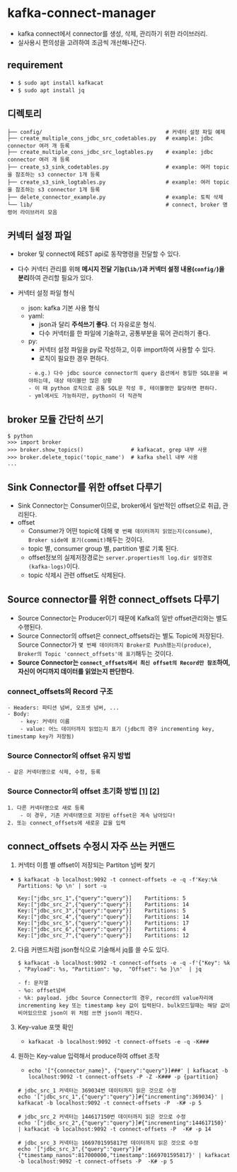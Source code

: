# kafka-connect-manager
- kafka connect에서 connector를 생성, 삭제, 관리하기 위한 라이브러리.
- 실사용시 편의성을 고려하여 조금씩 개선해나간다.

## requirement
- `$ sudo apt install kafkacat`
- `$ sudo apt install jq`

## 디렉토리
```
├── config/                                       # 커넥터 설정 파일 예제
├── create_multiple_cons_jdbc_src_codetables.py   # example: jdbc connector 여러 개 등록
├── create_multiple_cons_jdbc_src_logtables.py    # example: jdbc connector 여러 개 등록
├── create_s3_sink_codetables.py                  # example: 여러 topic을 참조하는 s3 connector 1개 등록
├── create_s3_sink_logtables.py                   # example: 여러 topic을 참조하는 s3 connector 1개 등록
├── delete_connector_example.py                   # example: 토픽 삭제
└── lib/                                          # connect, broker 명령어 라이브러리 모음
```

## 커넥터 설정 파일
- broker 및 connect에 REST api로 동작명령을 전달할 수 있다.
- 다수 커넥터 관리를 위해 **메시지 전달 기능(`lib/`)과 커넥터 설정 내용(`config/`)을 분리**하여 관리할 필요가 있다.

- 커넥터 설정 파일 형식
    - json: kafka 기본 사용 형식
    - yaml:
        - json과 달리 **주석쓰기 좋다**. 더 자유로운 형식.
        - 다수 커넥터를 한 파일에 기술하고, 공통부분을 묶어 관리하기 좋다.
    - py:
        - 커넥터 설정 파일을 py로 작성하고, 이후 import하여 사용할 수 있다.
        - 로직이 필요한 경우 편하다.
        ```
        - e.g.) 다수 jdbc source connector의 query 옵션에서 동일한 SQL문을 써야하는데, 대상 테이블만 많은 상황
        - 이 때 python 로직으로 공통 SQL문 작성 후, 테이블명만 할당하면 편하다.
        - yml에서도 가능하지만, python이 더 직관적
        ```

## broker 모듈 간단히 쓰기
```
$ python
>>> import broker
>>> broker.show_topics()               # kafkacat, grep 내부 사용
>>> broker.delete_topic('topic_name')  # kafka shell 내부 사용
...
```

## Sink Connector를 위한 offset 다루기
- Sink Connector는 Consumer이므로, broker에서 일반적인 offset으로 취급, 관리된다.
- offset
    - Consumer가 어떤 topic에 대해 `몇 번째 데이터까지 읽었는지(consume)`, `Broker side에 표기(commit)`해두는 것이다.
    - topic 별, consumer group 별, partition 별로 기록 된다.
    - offset정보의 실제저장경로는 `server.properties의 log.dir 설정경로(kafka-logs)`이다.
    - topic 삭제시 관련 offset도 삭제된다.

## Source connector를 위한 connect_offsets 다루기
- Source Connector는 Producer이기 때문에 Kafka의 일반 offset관리와는 별도 수행된다.
- Source Connector의 offset은 connect_offsets라는 별도 Topic에 저장된다. Source Connector가 `몇 번째 데이터까지 Broker로 Push했는지(produce)`, `Broker의 Topic 'connect_offsets'에 표기`해두는 것이다.
- **Source Connector는 `connect_offsets에서 최신 offset의 Record만 참조`하여, 자신이 어디까지 데이터를 읽었는지 판단한다.**
### connect_offsets의 Record 구조
    - Headers: 파티션 넘버, 오프셋 넘버, ...
    - Body:
        - key: 커넥터 이름
        - value: 어느 데이터까지 읽었는지 표기 (jdbc의 경우 incrementing key, timestamp key가 저장됨)


### Source Connector의 offset 유지 방법
    - 같은 커넥터명으로 삭제, 수정, 등록

### Source Connector의 offset 초기화 방법 [[1]](https://rmoff.net/2019/08/15/reset-kafka-connect-source-connector-offsets/) [[2]](https://soojong.tistory.com/entry/Source-Connector-Offset-%EC%B4%88%EA%B8%B0%ED%99%94-%ED%95%98%EA%B8%B0)
    1. 다른 커넥터명으로 새로 등록
        - 이 경우, 기존 커넥터명으로 저장된 offset은 계속 남아있다!
    2. 또는 connect_offsets에 새로운 값을 입력



## connect_offsets 수정시 자주 쓰는 커맨드
1. 커넥터 이름 별 offset이 저장되는 Partiton 넘버 찾기
- `$ kafkacat -b localhost:9092 -t connect-offsets -e -q -f'Key:%k Partitions: %p \n' | sort -u`
    ```
    Key:["jdbc_src_1",{"query":"query"}]    Partitions: 5
    Key:["jdbc_src_2",{"query":"query"}]    Partitions: 14
    Key:["jdbc_src_3",{"query":"query"}]    Partitions: 5
    Key:["jdbc_src_4",{"query":"query"}]    Partitions: 14
    Key:["jdbc_src_5",{"query":"query"}]    Partitions: 17
    Key:["jdbc_src_6",{"query":"query"}]    Partitions: 4
    Key:["jdbc_src_7",{"query":"query"}]    Partitions: 12
    ```

2. 다음 커맨드처럼 json형식으로 기술해서 jq를 쓸 수도 있다.
    ```
    $ kafkacat -b localhost:9092 -t connect-offsets -e -q -f'{"Key": %k , "Payload": %s, "Partition": %p,  "Offset": %o }\n'  | jq
    ```
    ```
    - f: 문자열
    - %o: offset넘버
    - %k: payload. jdbc Source Connector의 경우, record의 value자리에 incrementing key 또는 timestamp key 값이 입력된다. bulk모드일때는 해당 값이 비어있으므로 json이 위 처럼 쓰면 json이 깨진다.
    ```

3. Key-value 포맷 확인
    - `kafkacat -b localhost:9092 -t connect-offsets -e -q -K###`

4. 원하는 Key-value 입력해서 produce하여 offset 조작
    - `echo '["{connector_name}", {"query":"query"}]###' | kafkacat -b localhost:9092 -t connect-offsets -P -Z -K### -p {partition}`

    ```
    # jdbc_src_1 커넥터는 369034번 데이터까지 읽은 것으로 수정
    echo '["jdbc_src_1",{"query":"query"}]#{"incrementing":369034}' | kafkacat -b localhost:9092 -t connect-offsets -P  -K# -p 5

    # jdbc_src_2 커넥터는 144617150번 데이터까지 읽은 것으로 수정
    echo '["jdbc_src_2",{"query":"query"}]#{"incrementing":144617150}' | kafkacat -b localhost:9092 -t connect-offsets -P  -K# -p 14

    # jdbc_src_3 커넥터는 1669701595817번 데이터까지 읽은 것으로 수정
    echo '["jdbc_src_3",{"query":"query"}]#{"timestamp_nanos":817000000,"timestamp":1669701595817}' | kafkacat -b localhost:9092 -t connect-offsets -P  -K# -p 5
    ```

